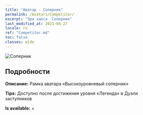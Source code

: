 ```yaml
---
title: "Аватар - Соперник"
permalink: /Avatars/Competitor/
excerpt: "Эра хаоса  Соперник"
last_modified_at: 2021-04-27
locale: ru
ref: "Competitor.md"
toc: false
classes: wide
---
```

 ![Соперник](/images/a/avatarFrame_2.png)

## Подробности

 **Описание:** Рамка аватара «Высокоуровневый соперник» 

 **Tips:** Доступно после достижения уровня «Легенда» в Дуэли заступников 

 **Is available:**  + 

